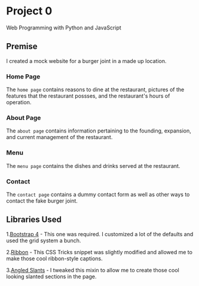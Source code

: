 # Project 0

Web Programming with Python and JavaScript

## Premise

I created a mock website for a burger joint in a made up location.

### Home Page

The `home page` contains reasons to dine at the restaurant, pictures of the
features that the restaurant possses, and the restaurant's hours of operation.

### About Page

The `about page` contains information pertaining to the founding, expansion, and
current management of the restaurant.

### Menu

The `menu page` contains the dishes and drinks served at the restaurant.

### Contact

The `contact page` contains a dummy contact form as well as other ways to
contact the fake burger joint.

## Libraries Used

1.[Bootstrap 4](https://getbootstrap.com/) - This one was required. I
customized a lot of the defaults and used the grid system a bunch.

2.[Ribbon](https://codepen.io/team/css-tricks/pen/mVZGKa) - This CSS Tricks
snippet was slightly modified and allowed me to make those cool ribbon-style
captions.

3.[Angled Slants](https://github.com/NigelOToole/angled-edges) - I tweaked this
mixin to allow me to create those cool looking slanted sections in the page.
